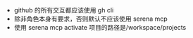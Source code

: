 - github 的所有交互都应该使用 gh cli
- 除非角色本身有要求，否则默认不应该使用 serena mcp
- 使用 serena mcp activate 项目的路径是/workspace/projects
